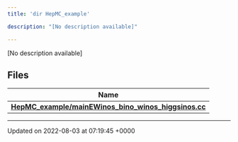 ```yaml
---
title: 'dir HepMC_example'

description: "[No description available]"

---
```







[No description available]

## Files

| Name           |
| -------------- |
| **[HepMC_example/mainEWinos_bino_winos_higgsinos.cc](/documentation/code/gambit_2.2/files/mainewinos__bino__winos__higgsinos_8cc/#file-mainewinos-bino-winos-higgsinos.cc)**  |






-------------------------------

Updated on 2022-08-03 at 07:19:45 +0000
